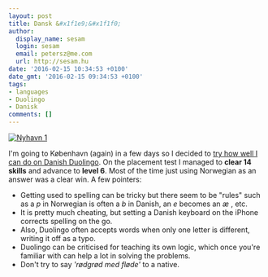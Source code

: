 ```yaml
---
layout: post
title: Dansk &#x1f1e9;&#x1f1f0;
author:
  display_name: sesam
  login: sesam
  email: petersz@me.com
  url: http://sesam.hu
date: '2016-02-15 10:34:53 +0100'
date_gmt: '2016-02-15 09:34:53 +0100'
tags:
- languages
- Duolingo
- Danisk
comments: []
---
```


[![Nyhavn 1](https://farm9.staticflickr.com/8562/16488803929_cc5d3f2d6a_b.jpg)](https://www.flickr.com/photos/sesamsys/16488803929/in/album-72157650661006740/ "Nyhavn 1")

I'm going to København (again) in a few days so I decided to [try how well I can do on Danish Duolingo](https://twitter.com/sesam/status/698532949831110657). On the placement test I managed to **clear 14 skills** and advance to **level 6**. Most of the time just using Norwegian as an answer was a clear win. A few pointers:

  * Getting used to spelling can be tricky but there seem to be "rules" such as a _p_ in Norwegian is often a _b_ in Danish, an _e_ becomes an _æ_ , etc.
  * It is pretty much cheating, but setting a Danish keyboard on the iPhone corrects spelling on the go.
  * Also, Duolingo often accepts words when only one letter is different, writing it off as a typo.
  * Duolingo can be criticised for teaching its own logic, which once you're familiar with can help a lot in solving the problems.
  * Don't try to say _'rødgrød med fløde'_ to a native.
